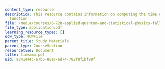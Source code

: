 ```yaml
---
content_type: resource
description: This resource contains information on computing the time dependent amplitude
  function.
file: /media/courses/6-728-applied-quantum-and-statistical-physics-fall-2006/a841e84c67b588a0ed74782f8f1bf98f_timeamp.pdf
file_type: application/pdf
learning_resource_types: []
ocw_type: OCWFile
parent_title: Study Materials
parent_type: CourseSection
resourcetype: Document
title: timeamp.pdf
uid: a841e84c-67b5-88a0-ed74-782f8f1bf98f
---
```

